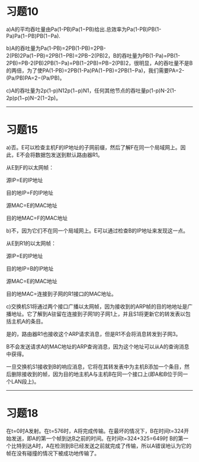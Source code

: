 # 习题10 #
a)A的平均吞吐量由Pa(1-PB)Pa(1−PB)给出.总效率为Pa(1-PB)PB(1-Pa)Pa(1−PB)PB(1−Pa).

b)A的吞吐量为Pa(1-PB)=2PB(1-PB)=2PB-2(PB)2Pa(1−PB)=2PB(1−PB)=2PB−2(PB)2，B的吞吐量为PB(1-Pa)=PB(1-2PB)=PB-2(PB)2PB(1−Pa)=PB(1−2PB)=PB−2(PB)2，很明显，A的吞吐量不是B的两倍，为了使PA(1-PB)=2PB(1-Pa)PA(1−PB)=2PB(1−Pa)，我们需要PA=2-(Pa/PB)PA=2−(Pa/PB)。

c)A的吞吐量为2p(1-p)N12p(1−p)N1，任何其他节点的吞吐量p(1-p)N-2(1-2p)p(1−p)N−2(1−2p)。

----------
# 习题15 #
a)否。E可以检查主机F的IP地址的子网前缀，然后了解F在同一个局域网上。因此，E不会将数据包发送到默认路由器R1。

从E到F的以太网帧：

源IP=E的IP地址

目的地IP=F的IP地址

源MAC=E的MAC地址

目的地MAC=F的MAC地址

b)不，因为它们不在同一个局域网上。E可以通过检查B的IP地址来发现这一点。

从E到R1的以太网帧：

源IP=E的IP地址

目的地IP=B的IP地址

源MAC=E的MAC地址

目的地MAC=连接到子网的R1接口的MAC地址。

c)交换机S1将通过两个接口广播以太网帧，因为接收到的ARP帧的目的地地址是广播地址。它了解到A驻留在连接到子网1的子网1上，并且S1将更新它的转发表以包括主机A的条目。

是的，路由器R1也接收这个ARP请求消息，但是R1不会将消息转发到子网3。

B不会发送请求A的MAC地址的ARP查询消息，因为这个地址可以从A的查询消息中获得。

一旦交换机S1接收到B的响应消息，它将在其转发表中为主机B添加一个条目，然后删除接收到的帧，因为目的地主机A与主机B在同一个接口上(即A和B位于同一个LAN段上)。

----------
# 习题18 #
在t=0时A发射。在t=576时，A将完成传输。在最坏的情况下，B在时间t=324开始发送，即A的第一个帧到达B之前的时间。在时间t=324+325=649时 B的第一个比特到达A时，A在检测到B已经发送之前就完成了传输，所以A错误地认为它的帧在没有碰撞的情况下被成功地传输了。
